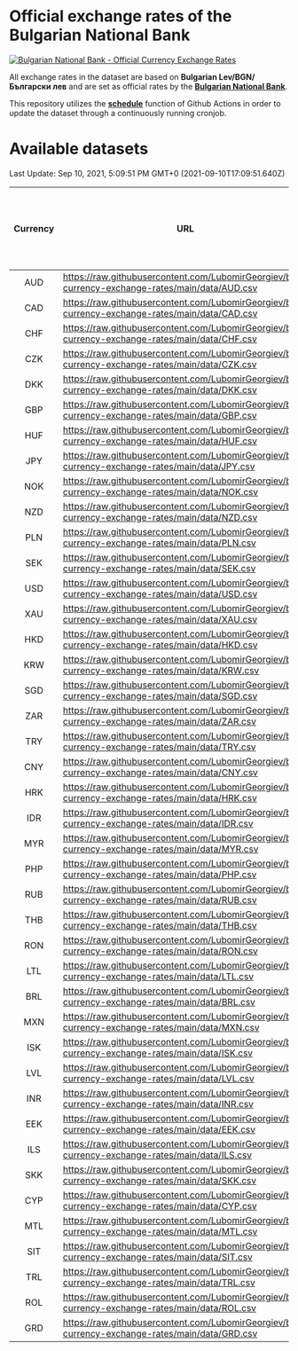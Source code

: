 # Official exchange rates of the Bulgarian National Bank

[![Bulgarian National Bank - Official Currency Exchange Rates](https://github.com/LubomirGeorgiev/bnb-currency-exchange-rates/actions/workflows/update-rates.yml/badge.svg?branch=main)](https://github.com/LubomirGeorgiev/bnb-currency-exchange-rates/actions/workflows/update-rates.yml)

All exchange rates in the dataset are based on **Bulgarian Lev/BGN/Български лев** and are set as official rates by the [**Bulgarian National Bank**](https://www.bnb.bg/Statistics/StExternalSector/StExchangeRates/StERForeignCurrencies/index.htm?toLang=_EN).

This repository utilizes the [**schedule**](https://docs.github.com/en/actions/reference/events-that-trigger-workflows) function of Github Actions in order to update the dataset through a continuously running cronjob.

# Available datasets

<!-- START LINKS (DO NOT EVER FU*ING DELETE THIS COMMENT FOR THE LOVE OF YOUR LIFE!!! IF YOU ARE CURIOS HOW IT WORKS, YOU CAN HAVE A LOOK AT ./src/updateReadme.ts) -->

Last Update: Sep 10, 2021, 5:09:51 PM GMT+0 (2021-09-10T17:09:51.640Z)

| Currency | URL                                                                                             | Number of records | Number of missing days that were filled in |
| :------: | ----------------------------------------------------------------------------------------------- | :---------------: | :----------------------------------------: |
|   AUD    | https://raw.githubusercontent.com/LubomirGeorgiev/bnb-currency-exchange-rates/main/data/AUD.csv |       7889        |                    2434                    |
|   CAD    | https://raw.githubusercontent.com/LubomirGeorgiev/bnb-currency-exchange-rates/main/data/CAD.csv |       7889        |                    2434                    |
|   CHF    | https://raw.githubusercontent.com/LubomirGeorgiev/bnb-currency-exchange-rates/main/data/CHF.csv |       7889        |                    2434                    |
|   CZK    | https://raw.githubusercontent.com/LubomirGeorgiev/bnb-currency-exchange-rates/main/data/CZK.csv |       7889        |                    2434                    |
|   DKK    | https://raw.githubusercontent.com/LubomirGeorgiev/bnb-currency-exchange-rates/main/data/DKK.csv |       7889        |                    2434                    |
|   GBP    | https://raw.githubusercontent.com/LubomirGeorgiev/bnb-currency-exchange-rates/main/data/GBP.csv |       7889        |                    2434                    |
|   HUF    | https://raw.githubusercontent.com/LubomirGeorgiev/bnb-currency-exchange-rates/main/data/HUF.csv |       7889        |                    2434                    |
|   JPY    | https://raw.githubusercontent.com/LubomirGeorgiev/bnb-currency-exchange-rates/main/data/JPY.csv |       7889        |                    2434                    |
|   NOK    | https://raw.githubusercontent.com/LubomirGeorgiev/bnb-currency-exchange-rates/main/data/NOK.csv |       7889        |                    2434                    |
|   NZD    | https://raw.githubusercontent.com/LubomirGeorgiev/bnb-currency-exchange-rates/main/data/NZD.csv |       7889        |                    2434                    |
|   PLN    | https://raw.githubusercontent.com/LubomirGeorgiev/bnb-currency-exchange-rates/main/data/PLN.csv |       7889        |                    2434                    |
|   SEK    | https://raw.githubusercontent.com/LubomirGeorgiev/bnb-currency-exchange-rates/main/data/SEK.csv |       7889        |                    2434                    |
|   USD    | https://raw.githubusercontent.com/LubomirGeorgiev/bnb-currency-exchange-rates/main/data/USD.csv |       7889        |                    2434                    |
|   XAU    | https://raw.githubusercontent.com/LubomirGeorgiev/bnb-currency-exchange-rates/main/data/XAU.csv |       7889        |                    2436                    |
|   HKD    | https://raw.githubusercontent.com/LubomirGeorgiev/bnb-currency-exchange-rates/main/data/HKD.csv |       7587        |                    2343                    |
|   KRW    | https://raw.githubusercontent.com/LubomirGeorgiev/bnb-currency-exchange-rates/main/data/KRW.csv |       7587        |                    2343                    |
|   SGD    | https://raw.githubusercontent.com/LubomirGeorgiev/bnb-currency-exchange-rates/main/data/SGD.csv |       7587        |                    2343                    |
|   ZAR    | https://raw.githubusercontent.com/LubomirGeorgiev/bnb-currency-exchange-rates/main/data/ZAR.csv |       7587        |                    2343                    |
|   TRY    | https://raw.githubusercontent.com/LubomirGeorgiev/bnb-currency-exchange-rates/main/data/TRY.csv |       6070        |                    1874                    |
|   CNY    | https://raw.githubusercontent.com/LubomirGeorgiev/bnb-currency-exchange-rates/main/data/CNY.csv |       5950        |                    1838                    |
|   HRK    | https://raw.githubusercontent.com/LubomirGeorgiev/bnb-currency-exchange-rates/main/data/HRK.csv |       5950        |                    1838                    |
|   IDR    | https://raw.githubusercontent.com/LubomirGeorgiev/bnb-currency-exchange-rates/main/data/IDR.csv |       5950        |                    1838                    |
|   MYR    | https://raw.githubusercontent.com/LubomirGeorgiev/bnb-currency-exchange-rates/main/data/MYR.csv |       5950        |                    1838                    |
|   PHP    | https://raw.githubusercontent.com/LubomirGeorgiev/bnb-currency-exchange-rates/main/data/PHP.csv |       5950        |                    1838                    |
|   RUB    | https://raw.githubusercontent.com/LubomirGeorgiev/bnb-currency-exchange-rates/main/data/RUB.csv |       5950        |                    1838                    |
|   THB    | https://raw.githubusercontent.com/LubomirGeorgiev/bnb-currency-exchange-rates/main/data/THB.csv |       5950        |                    1838                    |
|   RON    | https://raw.githubusercontent.com/LubomirGeorgiev/bnb-currency-exchange-rates/main/data/RON.csv |       5891        |                    1820                    |
|   LTL    | https://raw.githubusercontent.com/LubomirGeorgiev/bnb-currency-exchange-rates/main/data/LTL.csv |       5152        |                    1581                    |
|   BRL    | https://raw.githubusercontent.com/LubomirGeorgiev/bnb-currency-exchange-rates/main/data/BRL.csv |       4980        |                    1541                    |
|   MXN    | https://raw.githubusercontent.com/LubomirGeorgiev/bnb-currency-exchange-rates/main/data/MXN.csv |       4980        |                    1541                    |
|   ISK    | https://raw.githubusercontent.com/LubomirGeorgiev/bnb-currency-exchange-rates/main/data/ISK.csv |       4889        |                    1512                    |
|   LVL    | https://raw.githubusercontent.com/LubomirGeorgiev/bnb-currency-exchange-rates/main/data/LVL.csv |       4787        |                    1467                    |
|   INR    | https://raw.githubusercontent.com/LubomirGeorgiev/bnb-currency-exchange-rates/main/data/INR.csv |       4613        |                    1427                    |
|   EEK    | https://raw.githubusercontent.com/LubomirGeorgiev/bnb-currency-exchange-rates/main/data/EEK.csv |       3999        |                    1225                    |
|   ILS    | https://raw.githubusercontent.com/LubomirGeorgiev/bnb-currency-exchange-rates/main/data/ILS.csv |       3887        |                    1206                    |
|   SKK    | https://raw.githubusercontent.com/LubomirGeorgiev/bnb-currency-exchange-rates/main/data/SKK.csv |       2969        |                    911                     |
|   CYP    | https://raw.githubusercontent.com/LubomirGeorgiev/bnb-currency-exchange-rates/main/data/CYP.csv |       2905        |                    889                     |
|   MTL    | https://raw.githubusercontent.com/LubomirGeorgiev/bnb-currency-exchange-rates/main/data/MTL.csv |       2603        |                    798                     |
|   SIT    | https://raw.githubusercontent.com/LubomirGeorgiev/bnb-currency-exchange-rates/main/data/SIT.csv |       2541        |                    777                     |
|   TRL    | https://raw.githubusercontent.com/LubomirGeorgiev/bnb-currency-exchange-rates/main/data/TRL.csv |       1817        |                    558                     |
|   ROL    | https://raw.githubusercontent.com/LubomirGeorgiev/bnb-currency-exchange-rates/main/data/ROL.csv |       1696        |                    523                     |
|   GRD    | https://raw.githubusercontent.com/LubomirGeorgiev/bnb-currency-exchange-rates/main/data/GRD.csv |        361        |                    109                     |

<!-- END LINKS (DO NOT EVER FU*ING DELETE THIS COMMENT FOR THE LOVE OF YOUR LIFE!!! IF YOU ARE CURIOS HOW IT WORKS, YOU CAN HAVE A LOOK AT ./src/updateReadme.ts) -->
